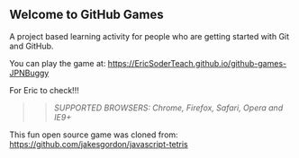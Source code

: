## Welcome to GitHub Games

A project based learning activity for people who are getting started with Git and GitHub.

You can play the game at: https://EricSoderTeach.github.io/github-games-JPNBuggy

For Eric to check!!!

>> _*SUPPORTED BROWSERS*: Chrome, Firefox, Safari, Opera and IE9+_

This fun open source game was cloned from: https://github.com/jakesgordon/javascript-tetris
